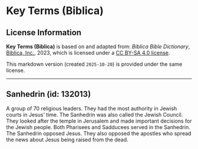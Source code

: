 # Key Terms (Biblica)

## License Information

**Key Terms (Biblica)** is based on and adapted from: _Biblica Bible Dictionary_, [Biblica, Inc.](https://www.biblica.com/), 2023, which is licensed under a [CC BY-SA 4.0 license](https://creativecommons.org/licenses/by-sa/4.0/legalcode.en).

This markdown version (created `2025-10-20`) is provided under the same license.



--------------------------------

## Sanhedrin (id: 132013)

A group of 70 religious leaders. They had the most authority in Jewish courts in Jesus’ time. The Sanhedrin was also called the Jewish Council. They looked after the temple in Jerusalem and made important decisions for the Jewish people. Both Pharisees and Sadducees served in the Sanhedrin. The Sanhedrin opposed Jesus. They also opposed the apostles who spread the news about Jesus being raised from the dead.


